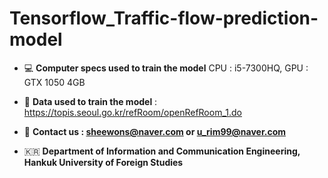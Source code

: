 # Tensorflow_Traffic-flow-prediction-model

- 💻 **Computer specs used to train the model**
        CPU : i5-7300HQ, GPU : GTX 1050 4GB

- 📒  **Data used to train the model** : 
        https://topis.seoul.go.kr/refRoom/openRefRoom_1.do

- 📮  **Contact us : sheewons@naver.com or u_rim99@naver.com**

- 🇰🇷  **Department of Information and Communication Engineering, Hankuk University of Foreign Studies**
